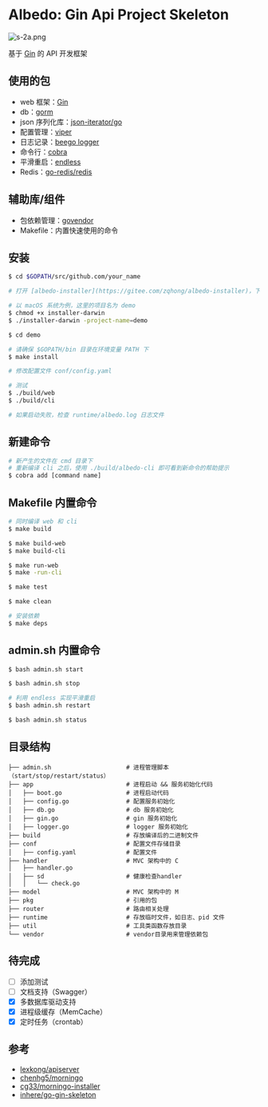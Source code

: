 # Albedo: Gin Api Project Skeleton
![s-2a.png](https://i.loli.net/2018/09/17/5b9f7028c8e77.png)
<br>

基于 [Gin](https://github.com/gin-gonic/gin) 的 API 开发框架

## 使用的包
* web 框架：[Gin](https://github.com/gin-gonic/gin)
* db：[gorm](https://github.com/jinzhu/gorm)
* json 序列化库：[json-iterator/go](https://github.com/json-iterator/go)
* 配置管理：[viper](https://github.com/spf13/viper)
* 日志记录：[beego logger](https://beego.me/docs/module/logs.md)
* 命令行：[cobra](https://github.com/spf13/cobra)
* 平滑重启：[endless](https://github.com/fvbock/endless)
* Redis：[go-redis/redis](github.com/go-redis/redis)

## 辅助库/组件
* 包依赖管理：[govendor](https://github.com/kardianos/govendor)
* Makefile：内置快速使用的命令

## 安装
```bash
$ cd $GOPATH/src/github.com/your_name

# 打开 [albedo-installer](https://gitee.com/zqhong/albedo-installer)，下载对应操作系统的安装器

# 以 macOS 系统为例，这里的项目名为 demo
$ chmod +x installer-darwin
$ ./installer-darwin -project-name=demo

$ cd demo

# 请确保 $GOPATH/bin 目录在环境变量 PATH 下
$ make install

# 修改配置文件 conf/config.yaml

# 测试
$ ./build/web
$ ./build/cli

# 如果启动失败，检查 runtime/albedo.log 日志文件
```

## 新建命令
```bash
# 新产生的文件在 cmd 目录下
# 重新编译 cli 之后，使用 ./build/albedo-cli 即可看到新命令的帮助提示
$ cobra add [command name]
```

## Makefile 内置命令
```bash
# 同时编译 web 和 cli
$ make build

$ make build-web
$ make build-cli

$ make run-web
$ make -run-cli

$ make test

$ make clean

# 安装依赖
$ make deps
```

## admin.sh 内置命令
```bash
$ bash admin.sh start

$ bash admin.sh stop

# 利用 endless 实现平滑重启
$ bash admin.sh restart

$ bash admin.sh status
```

## 目录结构
```
├── admin.sh                     # 进程管理脚本（start/stop/restart/status）
├── app                          # 进程启动 && 服务初始化代码
│   ├── boot.go                  # 进程启动代码
│   ├── config.go                # 配置服务初始化
│   ├── db.go                    # db 服务初始化
│   ├── gin.go                   # gin 服务初始化
│   ├── logger.go                # logger 服务初始化
├── build                        # 存放编译后的二进制文件
├── conf                         # 配置文件存储目录
│   ├── config.yaml              # 配置文件
├── handler                      # MVC 架构中的 C
│   ├── handler.go
│   ├── sd                       # 健康检查handler
│   │   └── check.go
├── model                        # MVC 架构中的 M
├── pkg                          # 引用的包
├── router                       # 路由相关处理
├── runtime                      # 存放临时文件，如日志、pid 文件
├── util                         # 工具类函数存放目录
└── vendor                       # vendor目录用来管理依赖包
```

## 待完成
- [ ] 添加测试
- [ ] 文档支持（Swagger）
- [x] 多数据库驱动支持
- [x] 进程级缓存（MemCache）
- [x] 定时任务（crontab）

## 参考
* [lexkong/apiserver](https://github.com/lexkong/apiserver)
* [chenhg5/morningo](https://github.com/chenhg5/morningo)
* [cg33/morningo-installer](https://gitee.com/cg33/morningo-installer)
* [inhere/go-gin-skeleton](https://github.com/inhere/go-gin-skeleton)
